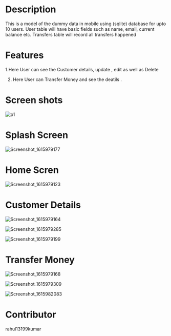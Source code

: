 # Description 


 This is a model of the dummy data in mobile  using (sqlite) database  for upto 10 users. User table will have basic fields such as  name, email, current balance etc. Transfers table will record  all transfers happened

# Features 
1.Here User can see the Customer details, update , edit as well as Delete 

2. Here User can Transfer Money and see the deatils .

# Screen shots


![p1](https://user-images.githubusercontent.com/55308841/111462488-81321100-8744-11eb-8ff1-667906be37a8.png)


# Splash Screen

![Screenshot_1615979177](https://user-images.githubusercontent.com/55308841/111462496-842d0180-8744-11eb-92cd-4a2949b4c549.png)


# Home Scren

![Screenshot_1615979123](https://user-images.githubusercontent.com/55308841/111462780-d706b900-8744-11eb-8f9b-f587992a9dba.png)



# Customer Details

![Screenshot_1615979164](https://user-images.githubusercontent.com/55308841/111462574-99099500-8744-11eb-9eae-8f94e6e554d3.png)



![Screenshot_1615979285](https://user-images.githubusercontent.com/55308841/111462804-dcfc9a00-8744-11eb-82c3-12d36b2640f2.png)


![Screenshot_1615979199](https://user-images.githubusercontent.com/55308841/111462823-e259e480-8744-11eb-84af-99a8bd625bf1.png)



# Transfer Money



![Screenshot_1615979168](https://user-images.githubusercontent.com/55308841/111462605-a161d000-8744-11eb-9ebd-13475d3a3d92.png)






![Screenshot_1615979309](https://user-images.githubusercontent.com/55308841/111462795-da9a4000-8744-11eb-9b68-20c1f31d77db.png)


![Screenshot_1615982083](https://user-images.githubusercontent.com/55308841/111463595-c3a81d80-8745-11eb-8091-3d8b3340a4b0.png)




# Contributor 

rahul13199kumar 

